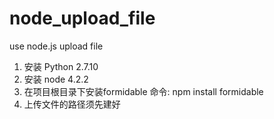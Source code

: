 # node_upload_file
use node.js upload file
1. 安装 Python 2.7.10
2. 安装 node 4.2.2
3. 在项目根目录下安装formidable
   命令: npm install formidable
4. 上传文件的路径须先建好